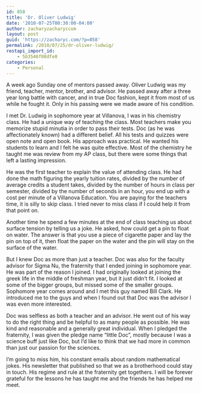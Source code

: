 ```yaml
---
id: 858
title: 'Dr. Oliver Ludwig'
date: '2010-07-25T00:30:00-04:00'
author: zacharyzacharyccom
layout: post
guid: 'https://zacharyc.com/?p=858'
permalink: /2010/07/25/dr-oliver-ludwig/
restapi_import_id:
    - 5b3546f08dfe0
categories:
    - Personal
---
```


A week ago Sunday one of mentors passed away. Oliver Ludwig was my friend, teacher, mentor, brother, and advisor. He passed away after a three year long battle with cancer, and in true Doc fashion, kept it from most of us while he fought it. Only in his passing were we made aware of his condition.

I met Dr. Ludwig in sophomore year at Villanova, I was in his chemistry class. He had a unique way of teaching the class. Most teachers make you memorize stupid minutia in order to pass their tests. Doc (as he was affectionately known) had a different belief. All his tests and quizzes were open note and open book. His approach was practical. He wanted his students to learn and I felt he was quite effective. Most of the chemistry he taught me was review from my AP class, but there were some things that left a lasting impression.

He was the first teacher to explain the value of attending class. He had done the math figuring the yearly tuition rates, divided by the number of average credits a student takes, divided by the number of hours in class per semester, divided by the number of seconds in an hour, you end up with a cost per minute of a Villanova Education. You are paying for the teachers time, it is silly to skip class. I tried never to miss class if I could help it from that point on.

Another time he spend a few minutes at the end of class teaching us about surface tension by telling us a joke. He asked, how could get a pin to float on water. The answer is that you use a piece of cigarette paper and lay the pin on top of it, then float the paper on the water and the pin will stay on the surface of the water.

But I knew Doc as more than just a teacher. Doc was also for the faculty advisor for Sigma Nu, the fraternity that I ended joining in sophomore year. He was part of the reason I joined. I had originally looked at joining the greek life in the middle of freshman year, but it just didn’t fit. I looked at some of the bigger groups, but missed some of the smaller groups. Sophomore year comes around and I met this guy named Bill Clark. He introduced me to the guys and when I found out that Doc was the advisor I was even more interested.

Doc was selfless as both a teacher and an advisor. He went out of his way to do the right thing and be helpful to as many people as possible. He was kind and reasonable and a generally great individual. When I pledged the fraternity, I was given the pledge name “little Doc”, mostly because I was a science buff just like Doc, but I’d like to think that we had more in common than just our passion for the sciences.

I’m going to miss him, his constant emails about random mathematical jokes. His newsletter that published so that we as a brotherhood could stay in touch. His regime and rule at the fraternity get togethers. I will be forever grateful for the lessons he has taught me and the friends he has helped me meet.
